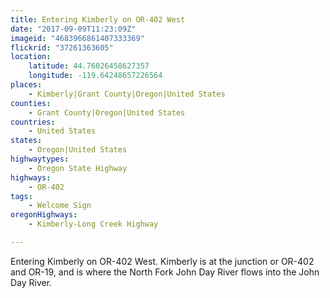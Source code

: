 ```yaml
---
title: Entering Kimberly on OR-402 West
date: "2017-09-09T11:23:09Z"
imageid: "4683966861407333369"
flickrid: "37261363605"
location:
    latitude: 44.76026458627357
    longitude: -119.64248657226564
places:
    - Kimberly|Grant County|Oregon|United States
counties:
    - Grant County|Oregon|United States
countries:
    - United States
states:
    - Oregon|United States
highwaytypes:
    - Oregon State Highway
highways:
    - OR-402
tags:
    - Welcome Sign
oregonHighways:
    - Kimberly-Long Creek Highway

---
```

Entering Kimberly on OR-402 West.  Kimberly is at the junction or OR-402 and OR-19, and is where the North Fork John Day River flows into the John Day River.